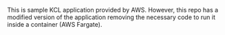 This is sample KCL application provided by AWS. However, this repo has a modified version of the application removing the necessary code to run it inside a container (AWS Fargate).